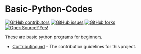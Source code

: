 # Basic-Python-Codes
<!-- Badges - Do not remove or modify this section -->
[![GitHub contributors](https://img.shields.io/github/contributors/KemmieKemy/Basic-Python-Codes.svg)](https://GitHub.com/KemmieKemy/Basic-Python-Codes/graphs/contributors/)
[![GitHub issues](https://img.shields.io/github/issues/KemmieKemy/Basic-Python-Codes.svg)](https://github.com/KemmieKemy/Basic-Python-Codes/issues/)
[![GitHub forks](https://img.shields.io/github/forks/KemmieKemy/Basic-Python-Codes.svg)](https://github.com/KemmieKemy/Basic-Python-Codes/forks/)
[![Open Source? Yes!](https://badgen.net/badge/Open%20Source%20%3F/Yes%21/blue?icon=github)](https://github.com/KemmieKemy/Basic-Python-Codes/)
<!-- end -->

These are basic python [programs](https://github.com/KemmieKemy/Basic-Python-Codes/tree/master/Programs) for beginners.
* [Contributing.md](https://github.com/KemmieKemy/Basic-Python-Codes/blob/master/CONTRIBUTING.md) - The contribution guidelines for this project.
